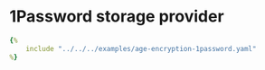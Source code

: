 # 1Password storage provider

```yaml
{%
    include "../../../examples/age-encryption-1password.yaml"
%}
```